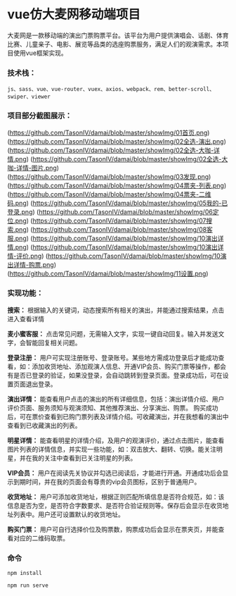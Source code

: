 # vue仿大麦网移动端项目
大麦网是一款移动端的演出门票购票平台。该平台为用户提供演唱会、话剧、体育比赛、儿童亲子、电影、展览等品类的选座购票服务，满足人们的观演需求。本项目使用vue框架实现。

### 技术栈：
    js、sass、vue、vue-router、vuex、axios、webpack、rem、better-scroll、swiper、viewer
    
### 项目部分截图展示：
(https://github.com/TasonIV/damai/blob/master/showImg/01首页.png)
(https://github.com/TasonIV/damai/blob/master/showImg/02全选-演出.png)
(https://github.com/TasonIV/damai/blob/master/showImg/02全选-大咖-详情.png)
(https://github.com/TasonIV/damai/blob/master/showImg/02全选-大咖-详情-图片.png)
(https://github.com/TasonIV/damai/blob/master/showImg/03发现.png)
(https://github.com/TasonIV/damai/blob/master/showImg/04票夹-列表.png)
(https://github.com/TasonIV/damai/blob/master/showImg/04票夹-二维码.png)
(https://github.com/TasonIV/damai/blob/master/showImg/05我的-已登录.png)
(https://github.com/TasonIV/damai/blob/master/showImg/06定位.png)
(https://github.com/TasonIV/damai/blob/master/showImg/07搜索.png)
(https://github.com/TasonIV/damai/blob/master/showImg/08客服.png)
(https://github.com/TasonIV/damai/blob/master/showImg/10演出详情.png)
(https://github.com/TasonIV/damai/blob/master/showImg/10演出详情-评价.png)
(https://github.com/TasonIV/damai/blob/master/showImg/10演出详情-购票.png)
(https://github.com/TasonIV/damai/blob/master/showImg/11设置.png)

### 实现功能：

__搜索：__ 根据输入的关键词，动态搜索所有相关的演出，并能通过搜索结果，点击进入查看详情

__麦小蜜客服：__ 点击常见问题，无需输入文字，实现一键自动回复。输入并发送文字，会智能回复相关问题。

__登录注册：__ 用户可实现注册账号、登录账号。某些地方需成功登录后才能成功查看，如：添加收货地址、添加观演人信息、开通VIP会员、购买门票等操作，都会有是否已登录的验证，如果没登录，会自动跳转到登录页面。登录成功后，可在设置页面退出登录。

__演出详情：__ 能查看用户点击的演出的所有详细信息，包括：演出详情介绍、用户评价页面、服务须知与观演须知、其他推荐演出、分享演出、购票。 购买成功后，可在票价查看到已购门票列表及详情介绍。可收藏演出，并在我想看的演出中查看到已收藏演出的列表。

__明星详情：__ 能查看明星的详情介绍，及用户的观演评价，通过点击图片，能查看图片列表的详情信息，并实现一些功能，如：双击放大、翻转、切换。能关注明星，并在我的关注中查看到已关注明星的列表。

__VIP会员：__ 用户在阅读先关协议并勾选已阅读后，才能进行开通。开通成功后会显示到期时间，并在我的页面会有尊贵的vip会员图标，区别于普通用户。

__收货地址：__ 用户可添加收货地址，根据正则匹配所填信息是否符合规范，如：该信息是否为空，是否符合字数要求、是否符合验证规则等。保存后会显示在收货地址列表中。用户还可设置默认的收货地址。

__购买门票：__ 用户可自行选择价位及购票数，购票成功后会显示在票夹页，并能查看对应的二维码取票。


### 命令

```
npm install

npm run serve
```

